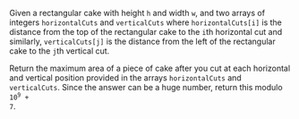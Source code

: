 Given a rectangular cake with height `h` and width `w`, and two arrays of integers `horizontalCuts` and `verticalCuts` where `horizontalCuts[i]` is the distance from the top of the rectangular cake to the `i`th horizontal cut and similarly, `verticalCuts[j]` is the distance from the left of the rectangular cake to the `j`th vertical cut.

Return the maximum area of a piece of cake after you cut at each horizontal and vertical position provided in the arrays `horizontalCuts` and `verticalCuts`. Since the answer can be a huge number, return this modulo <code>10<sup>9</sup> + 7</code>.
